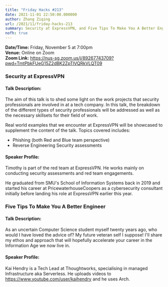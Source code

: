 ```yaml
---
title: "Friday Hacks #213"
date: 2021-11-01 22:50:00.000000
author: Zhang Ziqing
url: /2021/11/friday-hacks-213
summary: Security at ExpressVPN, and Five Tips To Make You A Better Engineer
nofh: true
---
```


**Date/Time:** Friday, November 5 at 7:00pm <br />
**Venue:** Online on Zoom<br />
**Zoom Link:** https://nus-sg.zoom.us/j/89267743709?pwd=TmtPbkFUeG15Z2dBK2ZpTlVQRkVLQT09

### Security at ExpressVPN

#### Talk Description:

The aim of this talk is to shed some light on the work projects that security professionals are involved in at a tech company. In this talk, the breakdown of the different types of security professionals will be addressed as well as the necessary skillsets for their field of work.

Real world examples that we encounter at ExpressVPN will be showcased to supplement the content of the talk. Topics covered includes:

- Phishing (both Red and Blue team perspective)
- Reverse Engineering Security assessments

#### Speaker Profile:

Timothy is part of the red team at ExpressVPN. He works mainly on conducting security assessments and red team engagements.

He graduated from SMU's School of Information Systems back in 2019 and started his career at PricewaterhouseCoopers as a cybersecurity consultant initially before landing his role at ExpressVPN earlier this year.

### Five Tips To Make You A Better Engineer

#### Talk Description:

As an uncertain Computer Science student myself twenty years ago, who would I have loved the advice of? My future veteran self I suppose! I'll share my ethos and approach that will hopefully accelerate your career in the Information Age we now live in.

#### Speaker Profile:

Kai Hendry is a Tech Lead at Thoughtworks, specialising in managed Infrastructure aka Serverless. He uploads videos to https://www.youtube.com/user/kaihendry and he uses Arch.
